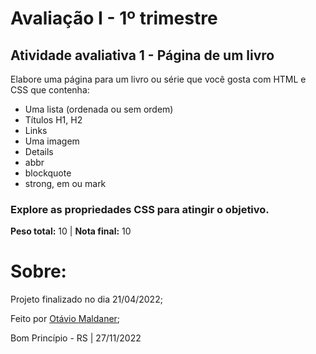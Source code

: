 # Avaliação I - 1º trimestre
## Atividade avaliativa 1 - Página de um livro
Elabore uma página para um livro ou série que você gosta com HTML e CSS que contenha:
* Uma lista (ordenada ou sem ordem)
* Títulos H1, H2
* Links
* Uma imagem
* Details
* abbr
* blockquote
* strong, em ou mark

### Explore as propriedades CSS para atingir o objetivo.

**Peso total:** 10 | **Nota final:** 10

# Sobre:
Projeto finalizado no dia 21/04/2022; &nbsp;

Feito por [Otávio Maldaner](https://github.com/OtavioMaldaner/); &nbsp;

Bom Princípio - RS | 27/11/2022